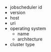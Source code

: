 * jobscheduler id
* version
* host
* uri
* operating system
    * name
    * architecture
* cluster type
